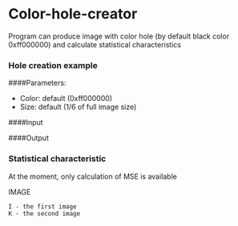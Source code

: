 # Color-hole-creator

Program can produce image with color hole (by default black color 0xff000000) and calculate statistical characteristics

### Hole creation example

####Parameters:

   - Color: default (0xff000000)
   - Size: default (1/6 of full image size)

####Input

####Output

### Statistical characteristic

At the moment, only calculation of MSE is available

IMAGE

```
I - the first image 
K - the second image
```
